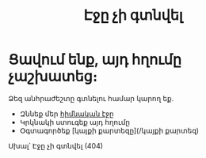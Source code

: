 ﻿---
title: Էջը չի գտնվել
description: "Ցավում ենք, այդ հղումը չաշխատեց:"
keywords:
  - «404»
  - չի գտնվել
  - էջը չի գտնվել
layout: page
doNotIndex: true
eleventyExcludeFromCollections: true
---
# Ցավում ենք, այդ հղումը չաշխատեց։

Ձեզ անհրաժեշտը գտնելու համար կարող եք.

* Զննեք մեր [հիմնական էջը](/)
* Կրկնակի ստուգեք այդ հղումը
* Օգտագործեք [կայքի քարտեզը](/կայքի քարտեզ)

Սխալ՝ Էջը չի գտնվել (404)
